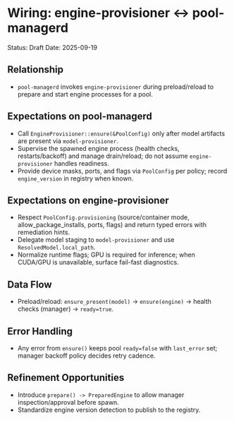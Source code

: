 # Wiring: engine-provisioner ↔ pool-managerd

Status: Draft
Date: 2025-09-19

## Relationship
- `pool-managerd` invokes `engine-provisioner` during preload/reload to prepare and start engine processes for a pool.

## Expectations on pool-managerd
- Call `EngineProvisioner::ensure(&PoolConfig)` only after model artifacts are present via `model-provisioner`.
- Supervise the spawned engine process (health checks, restarts/backoff) and manage drain/reload; do not assume `engine-provisioner` handles readiness.
- Provide device masks, ports, and flags via `PoolConfig` per policy; record `engine_version` in registry when known.

## Expectations on engine-provisioner
- Respect `PoolConfig.provisioning` (source/container mode, allow_package_installs, ports, flags) and return typed errors with remediation hints.
- Delegate model staging to `model-provisioner` and use `ResolvedModel.local_path`.
- Normalize runtime flags; GPU is required for inference; when CUDA/GPU is unavailable, surface fail-fast diagnostics.

## Data Flow
- Preload/reload: `ensure_present(model)` → `ensure(engine)` → health checks (manager) → `ready=true`.

## Error Handling
- Any error from `ensure()` keeps pool `ready=false` with `last_error` set; manager backoff policy decides retry cadence.

## Refinement Opportunities
- Introduce `prepare() -> PreparedEngine` to allow manager inspection/approval before spawn.
- Standardize engine version detection to publish to the registry.
